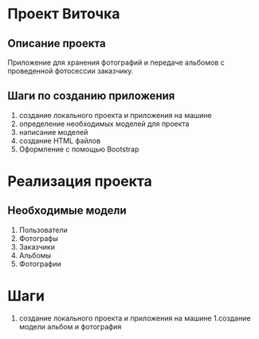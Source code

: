 # Проект Виточка

## Описание проекта

Приложение для хранения фотографий и передаче альбомов с проведенной фотосессии заказчику.

## Шаги по созданию приложения

1. создание локального проекта и приложения на машине
2. определение необходимых моделей для проекта
3. написание моделей
4. создание HTML файлов
5. Оформление с помощью Bootstrap 

# Реализация проекта

## Необходимые модели

1. Пользователи
2. Фотографы
3. Заказчики
4. Альбомы
5. Фотографии

# Шаги
1. создание локального проекта и приложения на машине
   1.создание модели альбом и фотография



